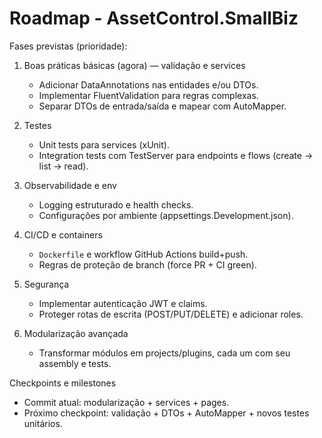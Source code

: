 # Roadmap - AssetControl.SmallBiz

Fases previstas (prioridade):

1) Boas práticas básicas (agora) — validação e services
   - Adicionar DataAnnotations nas entidades e/ou DTOs.
   - Implementar FluentValidation para regras complexas.
   - Separar DTOs de entrada/saída e mapear com AutoMapper.

2) Testes
   - Unit tests para services (xUnit).
   - Integration tests com TestServer para endpoints e flows (create -> list -> read).

3) Observabilidade e env
   - Logging estruturado e health checks.
   - Configurações por ambiente (appsettings.Development.json).

4) CI/CD e containers
   - `Dockerfile` e workflow GitHub Actions build+push.
   - Regras de proteção de branch (force PR + CI green).

5) Segurança
   - Implementar autenticação JWT e claims.
   - Proteger rotas de escrita (POST/PUT/DELETE) e adicionar roles.

6) Modularização avançada
   - Transformar módulos em projects/plugins, cada um com seu assembly e tests.

Checkpoints e milestones
- Commit atual: modularização + services + pages.
- Próximo checkpoint: validação + DTOs + AutoMapper + novos testes unitários.
